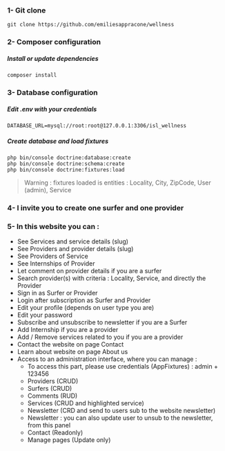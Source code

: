 ### 1- Git clone

````
git clone https://github.com/emiliesappracone/wellness
````

### 2- Composer configuration

##### Install or update dependencies

````
composer install 
````

### 3- Database configuration

##### Edit .env with your credentials

````
DATABASE_URL=mysql://root:root@127.0.0.1:3306/isl_wellness
````

##### Create database and load fixtures

````
php bin/console doctrine:database:create
php bin/console doctrine:schema:create
php bin/console doctrine:fixtures:load 
````

> Warning : fixtures loaded is entities : Locality, City, ZipCode, User (admin), Service

### 4- I invite you to create one surfer and one provider

### 5- In this website you can : 

* See Services and service details (slug)
* See Providers and provider details (slug)
* See Providers of Service
* See Internships of Provider
* Let comment on provider details if you are a surfer
* Search provider(s) with criteria : Locality, Service, and directly the Provider
* Sign in as Surfer or Provider
* Login after subscription as Surfer and Provider
* Edit your profile (depends on user type you are)
* Edit your password
* Subscribe and unsubscribe to newsletter if you are a Surfer
* Add Internship if you are a provider
* Add / Remove services related to you if you are a provider
* Contact the website on page Contact
* Learn about website on page About us
* Access to an administration interface, where you can manage : 
    * To access this part, please use credentials (AppFixtures) : admin + 123456
    * Providers (CRUD)
    * Surfers (CRUD)
    * Comments (RUD)
    * Services (CRUD and highlighted service)
    * Newsletter (CRD and send to users sub to the website newsletter)
    * Newsletter : you can also update user to unsub to the newsletter, from this panel
    * Contact (Readonly)
    * Manage pages (Update only)


